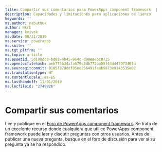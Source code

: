 ```yaml
---
title: Compartir sus comentarios para PowerApps component framework  | Microsoft Docs
description: Capacidades y limitaciones para aplicaciones de lienzo
keywords: ''
ms.author: nabuthuk
author: Nkrb
manager: kvivek
ms.date: 08/31/2019
ms.service: powerapps
ms.suite: ''
ms.tgt_pltfrm: ''
ms.topic: article
ms.assetid: 5d100dc3-bd82-4b45-964c-d90eaebc0735
ms.openlocfilehash: aeb775b34afa679c3db772ba55f44d447073467d
ms.sourcegitcommit: 8185f87dddf05ee256491feab9873e9143535e02
ms.translationtype: HT
ms.contentlocale: es-ES
ms.lasthandoff: 11/01/2019
ms.locfileid: "2749926"
---
```

# <a name="share-your-feedback"></a>Compartir sus comentarios

Lee y publique en el [Foro de PowerApps component framework](https://powerusers.microsoft.com/t5/PowerApps-Component-Framework/bd-p/pa_component_framework). Se trata de un excelente recurso donde cualquiera que utilice PowerApps component framework puede leer y discutir preguntas con otros usuarios. Antes de publicar una nueva pregunta, busque en el foro de discusión para ver si su pregunta ya se ha respondido.
